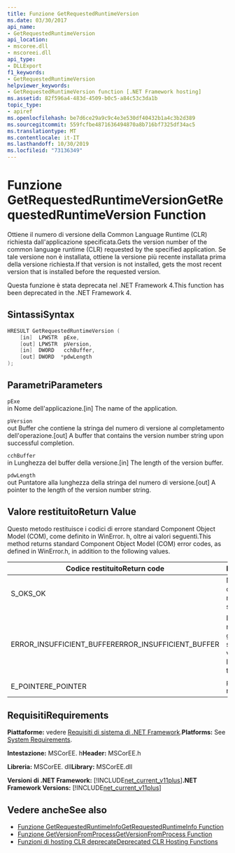 ```yaml
---
title: Funzione GetRequestedRuntimeVersion
ms.date: 03/30/2017
api_name:
- GetRequestedRuntimeVersion
api_location:
- mscoree.dll
- mscoreei.dll
api_type:
- DLLExport
f1_keywords:
- GetRequestedRuntimeVersion
helpviewer_keywords:
- GetRequestedRuntimeVersion function [.NET Framework hosting]
ms.assetid: 82f596a4-483d-4509-b0c5-a84c53c3da1b
topic_type:
- apiref
ms.openlocfilehash: be7d6ce29a9c9c4e3e530df40432b1a4c3b2d389
ms.sourcegitcommit: 559fcfbe4871636494870a8b716bf7325df34ac5
ms.translationtype: MT
ms.contentlocale: it-IT
ms.lasthandoff: 10/30/2019
ms.locfileid: "73136349"
---
```

# <a name="getrequestedruntimeversion-function"></a><span data-ttu-id="f797b-102">Funzione GetRequestedRuntimeVersion</span><span class="sxs-lookup"><span data-stu-id="f797b-102">GetRequestedRuntimeVersion Function</span></span>
<span data-ttu-id="f797b-103">Ottiene il numero di versione della Common Language Runtime (CLR) richiesta dall'applicazione specificata.</span><span class="sxs-lookup"><span data-stu-id="f797b-103">Gets the version number of the common language runtime (CLR) requested by the specified application.</span></span> <span data-ttu-id="f797b-104">Se tale versione non è installata, ottiene la versione più recente installata prima della versione richiesta.</span><span class="sxs-lookup"><span data-stu-id="f797b-104">If that version is not installed, gets the most recent version that is installed before the requested version.</span></span>  
  
 <span data-ttu-id="f797b-105">Questa funzione è stata deprecata nel .NET Framework 4.</span><span class="sxs-lookup"><span data-stu-id="f797b-105">This function has been deprecated in the .NET Framework 4.</span></span>  
  
## <a name="syntax"></a><span data-ttu-id="f797b-106">Sintassi</span><span class="sxs-lookup"><span data-stu-id="f797b-106">Syntax</span></span>  
  
```cpp  
HRESULT GetRequestedRuntimeVersion (  
    [in]  LPWSTR  pExe,   
    [out] LPWSTR  pVersion,   
    [in]  DWORD   cchBuffer,   
    [out] DWORD  *pdwLength  
);  
```  
  
## <a name="parameters"></a><span data-ttu-id="f797b-107">Parametri</span><span class="sxs-lookup"><span data-stu-id="f797b-107">Parameters</span></span>  
 `pExe`  
 <span data-ttu-id="f797b-108">in Nome dell'applicazione.</span><span class="sxs-lookup"><span data-stu-id="f797b-108">[in] The name of the application.</span></span>  
  
 `pVersion`  
 <span data-ttu-id="f797b-109">out Buffer che contiene la stringa del numero di versione al completamento dell'operazione.</span><span class="sxs-lookup"><span data-stu-id="f797b-109">[out] A buffer that contains the version number string upon successful completion.</span></span>  
  
 `cchBuffer`  
 <span data-ttu-id="f797b-110">in Lunghezza del buffer della versione.</span><span class="sxs-lookup"><span data-stu-id="f797b-110">[in] The length of the version buffer.</span></span>  
  
 `pdwLength`  
 <span data-ttu-id="f797b-111">out Puntatore alla lunghezza della stringa del numero di versione.</span><span class="sxs-lookup"><span data-stu-id="f797b-111">[out] A pointer to the length of the version number string.</span></span>  
  
## <a name="return-value"></a><span data-ttu-id="f797b-112">Valore restituito</span><span class="sxs-lookup"><span data-stu-id="f797b-112">Return Value</span></span>  
 <span data-ttu-id="f797b-113">Questo metodo restituisce i codici di errore standard Component Object Model (COM), come definito in WinError. h, oltre ai valori seguenti.</span><span class="sxs-lookup"><span data-stu-id="f797b-113">This method returns standard Component Object Model (COM) error codes, as defined in WinError.h, in addition to the following values.</span></span>  
  
|<span data-ttu-id="f797b-114">Codice restituito</span><span class="sxs-lookup"><span data-stu-id="f797b-114">Return code</span></span>|<span data-ttu-id="f797b-115">Descrizione</span><span class="sxs-lookup"><span data-stu-id="f797b-115">Description</span></span>|  
|-----------------|-----------------|  
|<span data-ttu-id="f797b-116">S_OK</span><span class="sxs-lookup"><span data-stu-id="f797b-116">S_OK</span></span>|<span data-ttu-id="f797b-117">Metodo completato correttamente.</span><span class="sxs-lookup"><span data-stu-id="f797b-117">The method completed successfully.</span></span>|  
|<span data-ttu-id="f797b-118">ERROR_INSUFFICIENT_BUFFER</span><span class="sxs-lookup"><span data-stu-id="f797b-118">ERROR_INSUFFICIENT_BUFFER</span></span>|<span data-ttu-id="f797b-119">Il buffer della versione non è abbastanza grande per archiviare la stringa di versione.</span><span class="sxs-lookup"><span data-stu-id="f797b-119">The version buffer is not large enough to store the version string.</span></span>|  
|<span data-ttu-id="f797b-120">E_POINTER</span><span class="sxs-lookup"><span data-stu-id="f797b-120">E_POINTER</span></span>|<span data-ttu-id="f797b-121">`pdwLength` è null.</span><span class="sxs-lookup"><span data-stu-id="f797b-121">`pdwLength` is null.</span></span>|  
  
## <a name="requirements"></a><span data-ttu-id="f797b-122">Requisiti</span><span class="sxs-lookup"><span data-stu-id="f797b-122">Requirements</span></span>  
 <span data-ttu-id="f797b-123">**Piattaforme:** vedere [Requisiti di sistema di .NET Framework](../../../../docs/framework/get-started/system-requirements.md).</span><span class="sxs-lookup"><span data-stu-id="f797b-123">**Platforms:** See [System Requirements](../../../../docs/framework/get-started/system-requirements.md).</span></span>  
  
 <span data-ttu-id="f797b-124">**Intestazione:** MSCorEE. h</span><span class="sxs-lookup"><span data-stu-id="f797b-124">**Header:** MSCorEE.h</span></span>  
  
 <span data-ttu-id="f797b-125">**Libreria:** MSCorEE. dll</span><span class="sxs-lookup"><span data-stu-id="f797b-125">**Library:** MSCorEE.dll</span></span>  
  
 <span data-ttu-id="f797b-126">**Versioni di .NET Framework:** [!INCLUDE[net_current_v11plus](../../../../includes/net-current-v11plus-md.md)]</span><span class="sxs-lookup"><span data-stu-id="f797b-126">**.NET Framework Versions:** [!INCLUDE[net_current_v11plus](../../../../includes/net-current-v11plus-md.md)]</span></span>  
  
## <a name="see-also"></a><span data-ttu-id="f797b-127">Vedere anche</span><span class="sxs-lookup"><span data-stu-id="f797b-127">See also</span></span>

- [<span data-ttu-id="f797b-128">Funzione GetRequestedRuntimeInfo</span><span class="sxs-lookup"><span data-stu-id="f797b-128">GetRequestedRuntimeInfo Function</span></span>](../../../../docs/framework/unmanaged-api/hosting/getrequestedruntimeinfo-function.md)
- [<span data-ttu-id="f797b-129">Funzione GetVersionFromProcess</span><span class="sxs-lookup"><span data-stu-id="f797b-129">GetVersionFromProcess Function</span></span>](../../../../docs/framework/unmanaged-api/hosting/getversionfromprocess-function.md)
- [<span data-ttu-id="f797b-130">Funzioni di hosting CLR deprecate</span><span class="sxs-lookup"><span data-stu-id="f797b-130">Deprecated CLR Hosting Functions</span></span>](../../../../docs/framework/unmanaged-api/hosting/deprecated-clr-hosting-functions.md)

